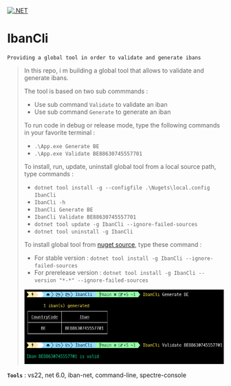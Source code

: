 [![.NET](https://github.com/aimenux/IbanCli/actions/workflows/ci.yml/badge.svg)](https://github.com/aimenux/IbanCli/actions/workflows/ci.yml)

# IbanCli
```
Providing a global tool in order to validate and generate ibans
```

> In this repo, i m building a global tool that allows to validate and generate ibans.
>
> The tool is based on two sub commmands :
> - Use sub command `Validate` to validate an iban
> - Use sub command `Generate` to generate an iban
>
>
> To run code in debug or release mode, type the following commands in your favorite terminal : 
> - `.\App.exe Generate BE`
> - `.\App.exe Validate BE88630745557701`
>
>
> To install, run, update, uninstall global tool from a local source path, type commands :
> - `dotnet tool install -g --configfile .\Nugets\local.config IbanCli`
> - `IbanCli -h`
> - `IbanCli Generate BE`
> - `IbanCli Validate BE88630745557701`
> - `dotnet tool update -g IbanCli --ignore-failed-sources`
> - `dotnet tool uninstall -g IbanCli`
>
> To install global tool from [nuget source](https://www.nuget.org/packages/IbanCli), type these command :
> - For stable version : `dotnet tool install -g IbanCli --ignore-failed-sources`
> - For prerelease version : `dotnet tool install -g IbanCli --version "*-*" --ignore-failed-sources`
>
>
> ![IbanCli](Screenshots/IbanCli.png)
>

**`Tools`** : vs22, net 6.0, iban-net, command-line, spectre-console